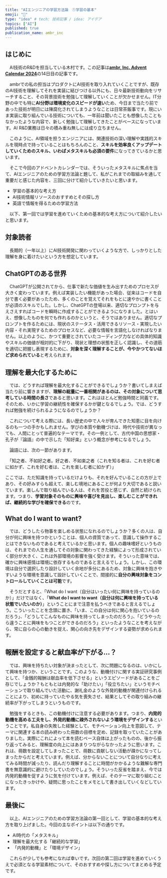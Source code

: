 ```yaml
---
title: "AIエンジニアの学習方法論　①学習の基本"
emoji: "🐥"
type: "idea" # tech: 技術記事 / idea: アイデア
topics: ["AI"]
published: true
publication_name: ambr_inc
---
```


## はじめに

　AI技術のR&Dを担当している木村です。この記事は[**ambr, Inc. Advent Calendar 2024**](https://adventar.org/calendars/10507)の14日目の記事です。

　ambrでの私の担当はプロダクトにAI技術を取り入れていくことですが、既存のAI技術を理解してそれを実装に結びつける以外にも、日々最新技術動向をリサーチすること、その背景技術を勉強して理解していくことが欠かせません。IT分野の中でも特に**AI分野は環境変化のスピードが速い**ため、今日まで当たり前であった技術が明日には陳腐化されてしまうようなことは日常茶飯事です。現にいま実装に取り組んでいる技術についても、一年前は聞いたことも想像したこともなかったような内容で、新しく勉強して理解してきたことがベースになっています。AI R&D業務は日々の積み重ね無しには成り立ちません。

　このように、AI領域を担うエンジニアには、関連技術の深い理解や実践的スキルを現時点で持っていることはもちろんのこと、**スキルを効率良くアップデートしていくためのスキル、いわばメタスキルも必須の要件**になってきているかと思います。

　そこで今回のアドベントカレンダーでは、そういったメタスキルに焦点を当て、AIエンジニアのための学習方法論と題して、私がこれまでの取組みを通して重要だと感じた内容を、三回に分けて紹介していきたいと思います。

- 学習の基本的な考え方
- AI技術情報リソースのおすすめとその探し方
- 英語で情報を得るための学習方法

　以下、第一回では学習を進めていくための基本的な考え方について紹介したいと思います。

## 対象読者

　長期的（一年以上）にAI技術開発に関わっていくような方で、しっかりとした理解を身に着けたいという方を想定しています。

## ChatGPTのある世界

　ChatGPTが公開されてから、仕事で新たな価値を生み出すためのプロセスが大きく変わっています。例えば実装したい機能があった場合、従来はコードを自分で書く必要があったため、多くのことを覚えてそれをもとに速やかに書くことが必須のスキルでした。しかし、ChatGPTの登場以来、適切なプロンプトを与えさえすればコードを瞬時に作成することができるようになりました。とはいえ、想像したものを何でも作れるのかというと、そうではありません。適切なプロンプトを作るためには、現状のステータス・活用できるリソース・実現したい内容・それ実現するためのプロセスなど、必要な情報を言語化しなければなりません。以上のように、かつて重要とされていたコーディング力などの具体的知識やスキルの価値が相対的に下がり、現状と理想の状態を正しく認識し、その道筋を適切に把握し表現するために、**対象を深く理解することが、今やかつてないほど求められている**と考えられます。

## 理解を最大化するために

　では、どうすれば理解を最大化することができるでしょうか？書いてしまえば当たり前に響きますが、**理解の総量に一番相関があるのは、その対象について思考している時間の長さ**であると思います。これはほとんど勉強時間と同義です。そのため、いかに学習の継続性を確保するかが鍵となるでしょう。では、どうすれば勉強を続けられるようになるのでしょうか？

　これについて考える際には、長い歴史の中で人々が育んできた知恵に目を向けるのも一つの手かもしれません。学びの本質や動機づけは、時代や技術が異なっても、人間にとって普遍的なテーマです。その一例として、古代中国の思想家・孔子が『論語』の中で示した「知好楽」という概念が参考になるでしょう。

　論語には、次の一節があります。

　「知之者、不如好之者。好之者、不如楽之者（これを知る者は、これを好む者に如かず、これを好む者は、これを楽しむ者に如かず）」

ここでは、ただ知識を持っているだけよりも、それを好んでいることの方が上であり、その好みすらも超えて、楽しむ境地にあることが何より大切であると説いています。楽しんで取り組んでいる人は、それを苦役と感じず、自然と続けられます。つまり、**学習対象そのものに興味や喜びを見出し、楽しむことができれば、継続的な学びを確保できる**のです。

## What do I want to want?

　では、どうしたら物事を楽しめる状態になれるのでしょうか？多くの人は、自分が何に興味を持つかということは、個人の資質であって、意識して操作することはできないものであると考えているかと思います。個人の趣味嗜好というものは、それまでの人生を通してその対象に関わってきた経験によって形成されていく部分が大きく、これは外部環境の影響を強く受けます。そういった意味では、確かに興味感情は環境に依存するものであると言えるでしょう。しかし、この環境は自分で選択したり設計していく余地が多分にあるため、対象に興味を抱きやすいような環境を意識して設計していくことで、間接的に**自分の興味対象をコントロールしていくことは可能**です。

　そうだとすると、「What do I want（自分はいったい何に興味を持っているのか）」だけではなく、「**What do I want to want（自分は何に興味を持っている状態でいたいのか）**」ということにまで注意を払うべきであると言えるでしょう。こういったことを念頭に置き、「いま、この自分は何に関心を抱いているのだろう」、「どうしてこんなものに興味を持ってしまったのだろう」、「どうやったら違うことに興味をもつことができるのだろう」といったようなことを考えながら、常に自らの心の動きを捉え、関心の向き先をデザインする姿勢が求められます。

## 報酬を設定すると献血率が下がる…？

　では、興味を持ちたい対象が決まったとして、次に問題になるのは、いかにして興味を持つか、ということです。このような、動機付けに関する実証研究事例として、「金銭的報酬は献血率を低下させる」というエピソードがあることをご存じでしょうか？もともとは内発的な「助けたい」「役立ちたい」というモチベーションで取り組んでいた活動に、謝礼金のような外発的動機が関連付けられることにより、初めに持っていたやる気を喪失させ、結果としてその取り組みの継続率が下がってしまうというものです。

　勉強をするときも、この動機付けに注意する必要があります。つまり、**内発的動機を高める工夫をし、外発的動機に疎外されないよう環境をデザインする**ということです。私自身の失敗した経験として、モチベーション向上を意図して、テーマに関連する本の読み終わった冊数の目標を定め、記録を取っていたことがありました。実際にこれによって本を読むペース自体は上がったものの、後から振り返ってみると、理解度の向上にはあまりつながらなかったように思います。これは、冊数を設定してしまったことで、冊数に貢献しない活動が疎かになってしまったからだと考えています。例えば、分からないことについて自分なりに考えてみる時間が減ったり、読んだり理解することに時間がかかるような難解な専門書を無意識的に避けたりしていたのでしょう。そういった反省を踏まえ、今では内発的動機を促すように気を付けています。例えば、そのテーマに取り組むことになったきっかけや、疑問に思ったことをメモとして書き出していくなどしています。

## 最後に

　以上、AIエンジニアのための学習方法論の第一回として、学習の基本的な考え方を取り上げました。今回の主なポイントは以下の通りです。

- AI時代の「メタスキル」
- 理解を最大化する「継続的な学習」
- 「内発的動機」と「環境デザイン」

　これらが少しでも参考になれば幸いです。次回の第二回は学習を進めていくうえで必須となる学習素材について、そのおすすめや探し方についてまとめる予定です。

